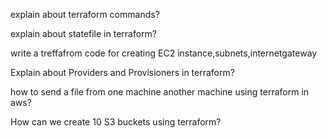 explain about terraform commands?

explain about statefile in terraform?

write a treffafrom code for creating EC2 instance,subnets,internetgateway


Explain about Providers and Provisioners in terraform?

how to send a file from one machine another machine using terraform in aws?


How can we create 10 S3 buckets using terraform?
